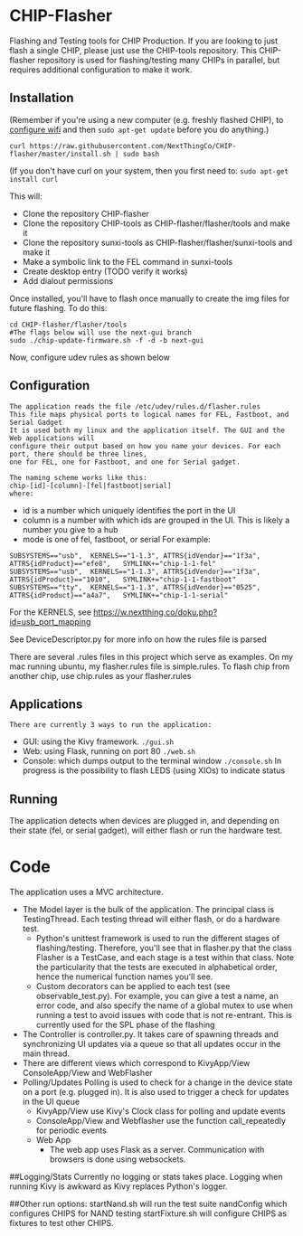 # CHIP-Flasher
Flashing and Testing tools for CHIP Production. If you are looking to just flash a single CHIP, please just use the CHIP-tools repository. This CHIP-flasher
repository is used for flashing/testing many CHIPs in parallel, but requires additional configuration to make it work.

## Installation
(Remember if you're using a new computer (e.g. freshly flashed CHIP), to [configure wifi](http://docs.getchip.com/#connecting-c-h-i-p-to-wi-fi-with-nmcli)
and then 
`sudo apt-get update`
before you do anything.)

`curl https://raw.githubusercontent.com/NextThingCo/CHIP-flasher/master/install.sh | sudo bash`

(If you don't have curl on your system, then you first need to:
`sudo apt-get install curl`

This will:
* Clone the repository CHIP-flasher
* Clone the repository CHIP-tools as CHIP-flasher/flasher/tools and make it
* Clone the repository sunxi-tools as CHIP-flasher/flasher/sunxi-tools and make it
* Make a symbolic link to the FEL command in sunxi-tools
* Create desktop entry (TODO verify it works)
* Add dialout permissions

Once installed, you'll have to flash once manually to create the img files for future flashing. To do this:
```
cd CHIP-flasher/flasher/tools
#The flags below will use the next-gui branch
sudo ./chip-update-firmware.sh -f -d -b next-gui
```

Now, configure udev rules as shown below

## Configuration
    The application reads the file /etc/udev/rules.d/flasher.rules
    This file maps physical ports to logical names for FEL, Fastboot, and Serial Gadget
    It is used both my linux and the application itself. The GUI and the Web applications will
    configure their output based on how you name your devices. For each port, there should be three lines, 
    one for FEL, one for Fastboot, and one for Serial gadget.
    
    The naming scheme works like this:
    chip-[id]-[column]-[fel|fastboot|serial]
    where:
* id is a number which uniquely identifies the port in the UI
* column is a number with which ids are grouped in the UI. This is likely a number you give to a hub
* mode is one of fel, fastboot, or serial
For example:
```
SUBSYSTEMS=="usb",  KERNELS=="1-1.3", ATTRS{idVendor}=="1f3a", ATTRS{idProduct}=="efe8",   SYMLINK+="chip-1-1-fel"
SUBSYSTEMS=="usb",  KERNELS=="1-1.3", ATTRS{idVendor}=="1f3a", ATTRS{idProduct}=="1010",   SYMLINK+="chip-1-1-fastboot"
SUBSYSTEMS=="tty",  KERNELS=="1-1.3", ATTRS{idVendor}=="0525", ATTRS{idProduct}=="a4a7",   SYMLINK+="chip-1-1-serial"
```

For the KERNELS, see https://w.nextthing.co/doku.php?id=usb_port_mapping

See DeviceDescriptor.py for more info on how the rules file is parsed

There are several .rules files in this project which serve as examples. On my mac running ubuntu, my flasher.rules file is simple.rules.
To flash chip from another chip, use chip.rules as your flasher.rules


## Applications
    There are currently 3 ways to run the application:
* GUI: using the Kivy framework. 
`./gui.sh`
* Web: using Flask, running on port 80
`./web.sh`
* Console: which dumps output to the terminal window
`./console.sh`
In progress is the possibility to flash LEDS (using XIOs) to indicate status

## Running
The application detects when devices are plugged in, and depending on their state (fel, or serial gadget), will either flash or run the hardware test.

# Code
The application uses a MVC architecture.
* The Model layer is the bulk of the application. The principal class is TestingThread. Each testing thread will either flash, or do a hardware test.
   * Python's unittest framework is used to run the different stages of flashing/testing. Therefore, you'll see that in flasher.py that the class Flasher is a TestCase, and each stage is
a test within that class. Note the particularity that the tests are executed in alphabetical order, hence the numerical function names you'll see. 
   * Custom decorators can be applied to each test (see observable_test.py). For example, you can give a test a name, an error code, and also specify the name of a 
global mutex to use when running a test to avoid issues with code that is not re-entrant. This is currently used for the SPL phase of the flashing
* The Controller is controller.py. It takes care of spawning threads and synchronizing UI updates via a queue so that all updates occur in the main thread.
* There are different views which correspond to KivyApp/View ConsoleApp/View and WebFlasher
* Polling/Updates
Polling is used to check for a change in the device state on a port (e.g. plugged in). It is also used to
trigger a check for updates in the UI queue
   * KivyApp/View use Kivy's Clock class for polling and update events
   * ConsoleApp/View and Webflasher use the function call_repeatedly for periodic events
   * Web App
      * The web app uses Flask as a server. Communication with browsers is done using websockets.

##Logging/Stats
Currently no logging or stats takes place. Logging when running Kivy is awkward as Kivy replaces Python's logger.


##Other run options:
startNand.sh will run the test suite nandConfig which configures CHIPS for NAND testing
startFixture.sh will configure CHIPS as fixtures to test other CHIPS.